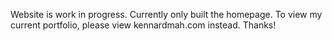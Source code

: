 Website is work in progress. Currently only built the homepage.
To view my current portfolio, please view kennardmah.com instead.
Thanks!
